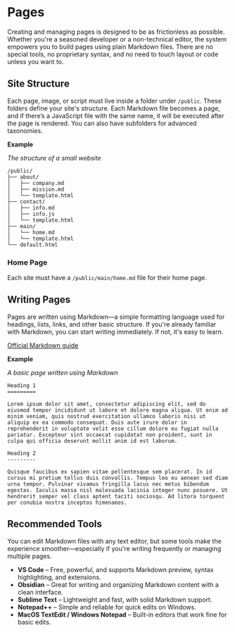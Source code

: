# Pages

Creating and managing pages is designed to be as frictionless as possible. Whether you're a seasoned developer or a non-technical editor, the system empowers you to build pages using plain Markdown files. There are no special tools, no proprietary syntax, and no need to touch layout or code unless you want to.

## Site Structure

Each page, image, or script must live inside a folder under `/public`. These folders define your site's structure. Each Markdown file becomes a page, and if there’s a JavaScript file with the same name, it will be executed after the page is rendered. You can also have subfolders for advanced taxonomies.

**Example**

_The structure of a small website_

	/public/
	├── about/
	│   ├── company.md
	│   ├── mission.md
	│   └── template.html
	├── contact/
	│   ├── info.md
	│   ├── info.js
	│   └── template.html
	├── main/
	│   └── home.md
	│   └── template.html
	└── default.html
 
### Home Page

Each site must have a `/public/main/home.md` file for their home page. 

## Writing Pages

Pages are written using Markdown—a simple formatting language used for headings, lists, links, and other basic structure. If you're already familiar with Markdown, you can start writing immediately. If not, it's easy to learn.

[Official Markdown guide](https://www.markdownguide.org/basic-syntax/) 

**Example**

_A basic page written using Markdown_

	Heading 1
	=========

	Lorem ipsum dolor sit amet, consectetur adipiscing elit, sed do eiusmod tempor incididunt ut labore et dolore magna aliqua. Ut enim ad minim veniam, quis nostrud exercitation ullamco laboris nisi ut aliquip ex ea commodo consequat. Duis aute irure dolor in reprehenderit in voluptate velit esse cillum dolore eu fugiat nulla pariatur. Excepteur sint occaecat cupidatat non proident, sunt in culpa qui officia deserunt mollit anim id est laborum.

	Heading 2
	---------

	Quisque faucibus ex sapien vitae pellentesque sem placerat. In id cursus mi pretium tellus duis convallis. Tempus leo eu aenean sed diam urna tempor. Pulvinar vivamus fringilla lacus nec metus bibendum egestas. Iaculis massa nisl malesuada lacinia integer nunc posuere. Ut hendrerit semper vel class aptent taciti sociosqu. Ad litora torquent per conubia nostra inceptos himenaeos.

 ## Recommended Tools

You can edit Markdown files with any text editor, but some tools make the experience smoother—especially if you're writing frequently or managing multiple pages.

- **VS Code** – Free, powerful, and supports Markdown preview, syntax highlighting, and extensions.
- **Obsidian** – Great for writing and organizing Markdown content with a clean interface.
- **Sublime Text** – Lightweight and fast, with solid Markdown support.
- **Notepad++** – Simple and reliable for quick edits on Windows.
- **MacOS TextEdit / Windows Notepad** – Built-in editors that work fine for basic edits.

